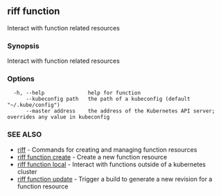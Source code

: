 ## riff function

Interact with function related resources

### Synopsis

Interact with function related resources

### Options

```
  -h, --help              help for function
      --kubeconfig path   the path of a kubeconfig (default "~/.kube/config")
      --master address    the address of the Kubernetes API server; overrides any value in kubeconfig
```

### SEE ALSO

* [riff](riff.md)	 - Commands for creating and managing function resources
* [riff function create](riff_function_create.md)	 - Create a new function resource
* [riff function local](riff_function_local.md)	 - Interact with functions outside of a kubernetes cluster
* [riff function update](riff_function_update.md)	 - Trigger a build to generate a new revision for a function resource

